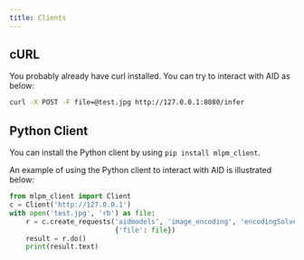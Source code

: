```yaml
---
title: Clients
---
```


## cURL

You probably already have curl installed. You can try to interact with AID as below:

```sh
curl -X POST -F file=@test.jpg http://127.0.0.1:8080/infer
```

## Python Client

You can install the Python client by using ```pip install mlpm_client```.

An example of using the Python client to interact with AID is illustrated below:

```python title="Example of Python Client"
from mlpm_client import Client
c = Client('http://127.0.0.1')
with open('test.jpg', 'rb') as file:
    r = c.create_requests('aidmodels', 'image_encoding', 'encodingSolver',
                          {'file': file})
    result = r.do()
    print(result.text)
```